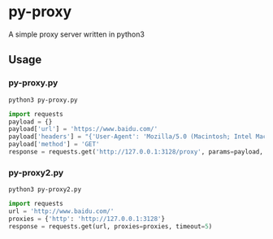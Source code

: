 # py-proxy
A simple proxy server written in python3

## Usage
### py-proxy.py
```shell script
python3 py-proxy.py
```
```python
import requests
payload = {}
payload['url'] = 'https://www.baidu.com/'
payload['headers'] = "{'User-Agent': 'Mozilla/5.0 (Macintosh; Intel Mac OS X 10_11_5) AppleWebKit/537.36 (KHTML, like Gecko) Chrome/50.0.2661.102 Safari/537.36'}"
payload['method'] = 'GET'
response = requests.get('http://127.0.0.1:3128/proxy', params=payload, timeout=5)
```

### py-proxy2.py
```shell script
python3 py-proxy2.py
```
```python
import requests
url = 'http://www.baidu.com/'
proxies = {'http': 'http://127.0.0.1:3128'}
response = requests.get(url, proxies=proxies, timeout=5)
```